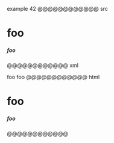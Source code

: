 example 42
@@@@@@@@@@@@ src
# foo ##################################
##### foo ##
@@@@@@@@@@@@ xml
<?xml version="1.0" encoding="UTF-8"?>
<!DOCTYPE document SYSTEM "CommonMark.dtd">
<document xmlns="http://commonmark.org/xml/1.0">
  <heading level="1">
    <text>foo</text>
  </heading>
  <heading level="5">
    <text>foo</text>
  </heading>
</document>
@@@@@@@@@@@@ html
<h1>foo</h1>
<h5>foo</h5>
@@@@@@@@@@@@
